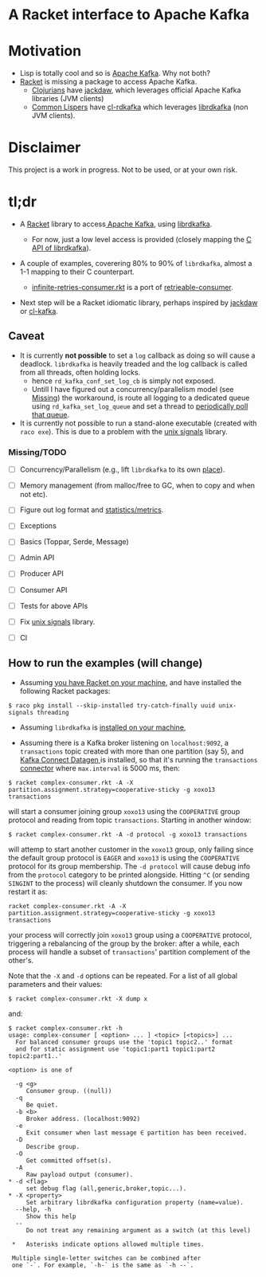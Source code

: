 A Racket interface to Apache Kafka
=======

# Motivation

* Lisp is totally cool and so is [Apache Kafka](https://kafka.apache.org/). Why not both? 
* [Racket](https://racket-lang.org/) is missing a package to access Apache Kafka.
  * [Clojurians](https://clojure.org/) have [jackdaw](https://github.com/FundingCircle/jackdaw), which leverages official Apache Kafka libraries (JVM clients)
  * [Common Lispers](https://en.wikipedia.org/wiki/Common_Lisp) have [cl-rdkafka](https://github.com/SahilKang/cl-rdkafka) which leverages  [librdkafka](https://github.com/edenhill/librdkafka) (non JVM clients).


# Disclaimer
This project is a work in progress. Not to be used, or at your own risk.

# tl;dr

* A [Racket](https://racket-lang.org/) library to access[ Apache Kafka](https://kafka.apache.org/), using [librdkafka](https://github.com/edenhill/librdkafka).
   * For now, just a low level access is provided (closely mapping the [C API of librdkafka](https://docs.confluent.io/platform/current/clients/librdkafka/html/rdkafka_8h.html)). 
* A couple of examples, coverering 80% to 90% of `librdkafka`, almost a 1-1 mapping to their C counterpart. 
   * [infinite-retries-consumer.rkt](https://github.com/jsulmont/rkt-kafka/blob/main/infinite-retries-consumer.rkt) is a port of [retrieable-consumer](https://github.com/jeanlouisboudart/retriable-consumer).

* Next step will be a Racket idiomatic library, perhaps inspired by [jackdaw](https://github.com/FundingCircle/jackdaw) or [cl-kafka](https://github.com/SahilKang/cl-rdkafka).

## Caveat

* It is currently **not possible** to set a `log` callback as doing so will cause a deadlock. `librdkafka` is heavily treaded and the log callback is called from all threads, often holding locks.  
	* hence `rd_kafka_conf_set_log_cb` is simply not exposed.
	* Untill I have figured out a concurrency/parallelism model (see [Missing](#missing)) the workaround, is route all logging to a dedicated queue using `rd_kafka_set_log_queue` and set a thread to [periodically poll that queue](https://github.com/jsulmont/rdkafka/blob/main/complex-consumer.rkt#L311-L323).
* It is currently not possible to run a stand-alone executable (created with `raco exe`). This is due to a problem with the [unix signals](https://github.com/tonyg/racket-unix-signals) library.

	


### Missing/TODO

- [ ] Concurrency/Parallelism  (e.g., lift `librdkafka` to its own [place](https://docs.racket-lang.org/reference/places.html)).
- [ ] Memory management (from malloc/free to GC, when to copy and when not etc).
- [ ] Figure out log format and [statistics/metrics](https://github.com/edenhill/librdkafka/blob/master/STATISTICS.md).
- [ ] Exceptions 
- [ ] Basics (Toppar, Serde, Message)
- [ ] Admin API
- [ ] Producer API
- [ ] Consumer API
- [ ] Tests for above APIs
- [ ] Fix [unix signals](https://github.com/tonyg/racket-unix-signals) library.
- [ ] CI


## How to run the examples (will change)
* Assuming [you have Racket on your machine](https://download.racket-lang.org/), and have installed the following Racket packages:

```Shell
$ raco pkg install --skip-installed try-catch-finally uuid unix-signals threading

```

* Assuming `librdkafka` is [installed on your machine](https://github.com/edenhill/librdkafka#installation),

* Assuming there is a Kafka broker listening on `localhost:9092`, a `transactions` topic created with more than one partition (say 5), and [Kafka Connect Datagen ](https://github.com/confluentinc/kafka-connect-datagen) is installed, so that it's running the `transactions` [connector](https://github.com/confluentinc/kafka-connect-datagen/blob/master/config/connector_transactions.config) where `max.interval` is 5000 ms, then:

```Shell
$ racket complex-consumer.rkt -A -X partition.assignment.strategy=cooperative-sticky -g xoxo13 transactions
```

will start a consumer joining group `xoxo13` using the `COOPERATIVE` group protocol and reading from topic `transactions`. Starting in another window:

```Shell
$ racket complex-consumer.rkt -A -d protocol -g xoxo13 transactions
```
will attemp to start another customer in the `xoxo13` group, only failing since the default group protocol is `EAGER` and `xoxo13` is using the `COOPERATIVE` protocol for its group membership.
The `-d protocol` will cause debug info from the `protocol` category to be printed alongside.
Hitting `^C` (or sending `SINGINT` to the process) will cleanly shutdown the consumer. If you now restart it as:

```Shell
racket complex-consumer.rkt -A -X partition.assignment.strategy=cooperative-sticky -g xoxo13 transactions
```

your process will correctly join `xoxo13` group using a `COOPERATIVE` protocol, triggering a rebalancing of the group by the broker: after a while, each process will handle a subset of `transactions`' partition complement of the other's.


Note that the `-X` and `-d`  options can be repeated. For a list of all global parameters and their values:

```Shell
$ racket complex-consumer.rkt -X dump x
```

and:

```Shell
$ racket complex-consumer.rkt -h
usage: complex-consumer [ <option> ... ] <topic> [<topics>] ...
  For balanced consumer groups use the 'topic1 topic2..' format
  and for static assignment use 'topic1:part1 topic1:part2 topic2:part1..'

<option> is one of

  -g <g>
     Consumer group. ((null))
  -q
     Be quiet.
  -b <b>
     Broker address. (localhost:9092)
  -e
     Exit consumer when last message ∈ partition has been received.
  -D
     Describe group.
  -O
     Get committed offset(s).
  -A
     Raw payload output (consumer).
* -d <flag>
     set debug flag (all,generic,broker,topic...).
* -X <property>
     Set arbitrary librdkafka configuration property (name=value).
  --help, -h
     Show this help
  --
     Do not treat any remaining argument as a switch (at this level)

 *   Asterisks indicate options allowed multiple times.

 Multiple single-letter switches can be combined after
 one `-`. For example, `-h-` is the same as `-h --`.
```


